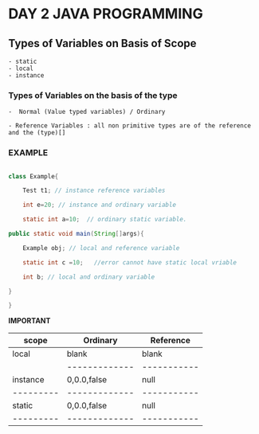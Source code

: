 
# DAY 2 JAVA PROGRAMMING

## Types of Variables on Basis of Scope

    - static
    - local
    - instance

### Types of Variables on the basis of the type

    -  Normal (Value typed variables) / Ordinary 

    - Reference Variables : all non primitive types are of the reference and the (type)[]

### EXAMPLE

```java

class Example{

    Test t1; // instance reference variables

    int e=20; // instance and ordinary variable

    static int a=10;  // ordinary static variable.

public static void main(String[]args){

    Example obj; // local and reference variable

    static int c =10;   //error cannot have static local vriable 

    int b; // local and ordinary variable 

}

}
```
          
         
 **IMPORTANT**



|  scope  |   Ordinary  | Reference |
|---------|-------------|-----------|
|  local  |   blank     |   blank   |
|         |-------------|-----------|
| instance| 0,0.0,false |   null    |
|---------|-------------|-----------|
| static  | 0,0.0,false |   null    |
|---------|-------------|-----------|
